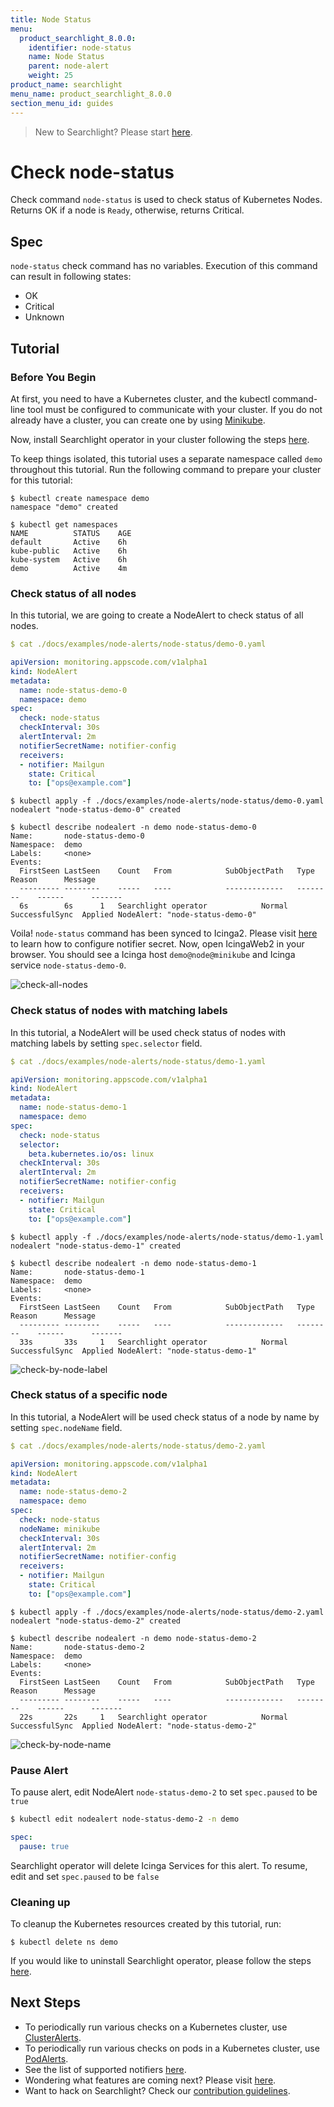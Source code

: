 ```yaml
---
title: Node Status
menu:
  product_searchlight_8.0.0:
    identifier: node-status
    name: Node Status
    parent: node-alert
    weight: 25
product_name: searchlight
menu_name: product_searchlight_8.0.0
section_menu_id: guides
---
```


> New to Searchlight? Please start [here](/docs/concepts/README.md).

# Check node-status

Check command `node-status` is used to check status of Kubernetes Nodes. Returns OK if a node is `Ready`, otherwise, returns Critical.

## Spec
`node-status` check command has no variables. Execution of this command can result in following states:

- OK
- Critical
- Unknown


## Tutorial

### Before You Begin
At first, you need to have a Kubernetes cluster, and the kubectl command-line tool must be configured to communicate with your cluster. If you do not already have a cluster, you can create one by using [Minikube](https://github.com/kubernetes/minikube).

Now, install Searchlight operator in your cluster following the steps [here](/docs/setup/install.md).

To keep things isolated, this tutorial uses a separate namespace called `demo` throughout this tutorial. Run the following command to prepare your cluster for this tutorial:

```console
$ kubectl create namespace demo
namespace "demo" created

$ kubectl get namespaces
NAME          STATUS    AGE
default       Active    6h
kube-public   Active    6h
kube-system   Active    6h
demo          Active    4m
```

### Check status of all nodes
In this tutorial, we are going to create a NodeAlert to check status of all nodes.

```yaml
$ cat ./docs/examples/node-alerts/node-status/demo-0.yaml

apiVersion: monitoring.appscode.com/v1alpha1
kind: NodeAlert
metadata:
  name: node-status-demo-0
  namespace: demo
spec:
  check: node-status
  checkInterval: 30s
  alertInterval: 2m
  notifierSecretName: notifier-config
  receivers:
  - notifier: Mailgun
    state: Critical
    to: ["ops@example.com"]
```

```console
$ kubectl apply -f ./docs/examples/node-alerts/node-status/demo-0.yaml
nodealert "node-status-demo-0" created

$ kubectl describe nodealert -n demo node-status-demo-0
Name:		node-status-demo-0
Namespace:	demo
Labels:		<none>
Events:
  FirstSeen	LastSeen	Count	From			SubObjectPath	Type		Reason		Message
  ---------	--------	-----	----			-------------	--------	------		-------
  6s		6s		1	Searchlight operator			Normal		SuccessfulSync	Applied NodeAlert: "node-status-demo-0"
```

Voila! `node-status` command has been synced to Icinga2. Please visit [here](/docs/guides/notifiers.md) to learn how to configure notifier secret. Now, open IcingaWeb2 in your browser. You should see a Icinga host `demo@node@minikube` and Icinga service `node-status-demo-0`.

![check-all-nodes](/docs/images/node-alerts/node-status/demo-0.png)


### Check status of nodes with matching labels
In this tutorial, a NodeAlert will be used check status of nodes with matching labels by setting `spec.selector` field.

```yaml
$ cat ./docs/examples/node-alerts/node-status/demo-1.yaml

apiVersion: monitoring.appscode.com/v1alpha1
kind: NodeAlert
metadata:
  name: node-status-demo-1
  namespace: demo
spec:
  check: node-status
  selector:
    beta.kubernetes.io/os: linux
  checkInterval: 30s
  alertInterval: 2m
  notifierSecretName: notifier-config
  receivers:
  - notifier: Mailgun
    state: Critical
    to: ["ops@example.com"]
```

```console
$ kubectl apply -f ./docs/examples/node-alerts/node-status/demo-1.yaml
nodealert "node-status-demo-1" created

$ kubectl describe nodealert -n demo node-status-demo-1
Name:		node-status-demo-1
Namespace:	demo
Labels:		<none>
Events:
  FirstSeen	LastSeen	Count	From			SubObjectPath	Type		Reason		Message
  ---------	--------	-----	----			-------------	--------	------		-------
  33s		33s		1	Searchlight operator			Normal		SuccessfulSync	Applied NodeAlert: "node-status-demo-1"
```
![check-by-node-label](/docs/images/node-alerts/node-status/demo-1.png)


### Check status of a specific node
In this tutorial, a NodeAlert will be used check status of a node by name by setting `spec.nodeName` field.

```yaml
$ cat ./docs/examples/node-alerts/node-status/demo-2.yaml

apiVersion: monitoring.appscode.com/v1alpha1
kind: NodeAlert
metadata:
  name: node-status-demo-2
  namespace: demo
spec:
  check: node-status
  nodeName: minikube
  checkInterval: 30s
  alertInterval: 2m
  notifierSecretName: notifier-config
  receivers:
  - notifier: Mailgun
    state: Critical
    to: ["ops@example.com"]
```

```console
$ kubectl apply -f ./docs/examples/node-alerts/node-status/demo-2.yaml
nodealert "node-status-demo-2" created

$ kubectl describe nodealert -n demo node-status-demo-2
Name:		node-status-demo-2
Namespace:	demo
Labels:		<none>
Events:
  FirstSeen	LastSeen	Count	From			SubObjectPath	Type		Reason		Message
  ---------	--------	-----	----			-------------	--------	------		-------
  22s		22s		1	Searchlight operator			Normal		SuccessfulSync	Applied NodeAlert: "node-status-demo-2"
```
![check-by-node-name](/docs/images/node-alerts/node-status/demo-2.png)


### Pause Alert

To pause alert, edit NodeAlert `node-status-demo-2` to set `spec.paused` to be `true`

```bash
$ kubectl edit nodealert node-status-demo-2 -n demo
```

```yaml
spec:
  pause: true
```

Searchlight operator will delete Icinga Services for this alert. To resume, edit and set `spec.paused` to be `false`


### Cleaning up
To cleanup the Kubernetes resources created by this tutorial, run:

```console
$ kubectl delete ns demo
```

If you would like to uninstall Searchlight operator, please follow the steps [here](/docs/setup/uninstall.md).


## Next Steps
 - To periodically run various checks on a Kubernetes cluster, use [ClusterAlerts](/docs/concepts/alert-types/cluster-alert.md).
 - To periodically run various checks on pods in a Kubernetes cluster, use [PodAlerts](/docs/concepts/alert-types/pod-alert.md).
 - See the list of supported notifiers [here](/docs/guides/notifiers.md).
 - Wondering what features are coming next? Please visit [here](/docs/roadmap.md).
 - Want to hack on Searchlight? Check our [contribution guidelines](/docs/CONTRIBUTING.md).
